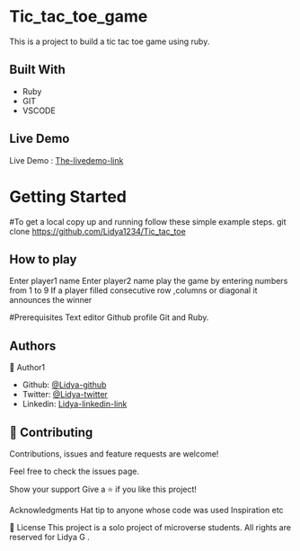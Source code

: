 # Tic_tac_toe_game

This is a project to build a tic tac toe game using ruby.


## Built With

- Ruby
- GIT
- VSCODE
 
 
 

## Live Demo
Live Demo : [The-livedemo-link](https://repl.it/github/Lidya1234/Tic_tac_toe_game)

<h1>Getting Started</h1>

#To get a local copy up and running follow these simple example steps.
git clone https://github.com/Lidya1234/Tic_tac_toe

## How to play
Enter player1 name
Enter player2 name
play the game by entering numbers from 1 to 9 
If a player filled consecutive row ,columns or diagonal it announces the winner

#Prerequisites 
Text editor
Github profile
Git and Ruby.


<h2>Authors</h2>

👤 Author1

- Github: [@Lidya-github ](https://github.com/Lidya1234)
- Twitter: [@Lidya-twitter](https://twitter.com/Lidya42676629)
- Linkedin: [Lidya-linkedin-link](https://www.linkedin.com/in/lidya-ghebreigziabher-4a94391aa/)



## 🤝 Contributing

 Contributions, issues and feature requests are welcome!

Feel free to check the issues page.

Show your support Give a ⭐️ if you like this project!

Acknowledgments Hat tip to anyone whose code was used Inspiration etc

📝 License This project is a solo project of microverse students. All rights are reserved for Lidya G .
